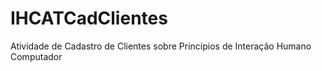 # IHCATCadClientes
Atividade de Cadastro de Clientes sobre Princípios de Interação Humano Computador

